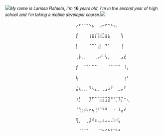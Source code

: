 ![](https://i.imgur.com/tCNrL4n.gif)𝑀𝑦 𝑛𝑎𝑚𝑒 𝑖𝑠 𝐿𝑎𝑟𝑖𝑠𝑠𝑎 𝑅𝑎𝑓𝑎𝑒𝑙𝑎, 𝑖'𝑚 𝟏𝟔 𝑦𝑒𝑎𝑟𝑠 𝑜𝑙𝑑, 𝑖'𝑚 𝑖𝑛 𝑡ℎ𝑒 𝑠𝑒𝑐𝑜𝑛𝑑 𝑦𝑒𝑎𝑟 𝑜𝑓 ℎ𝑖𝑔ℎ 𝑠𝑐ℎ𝑜𝑜𝑙 𝑎𝑛𝑑 𝑖'𝑚 𝑡𝑎𝑘𝑖𝑛𝑔 𝑎 𝑚𝑜𝑏𝑖𝑙𝑒 𝑑𝑒𝑣𝑒𝑙𝑜𝑝𝑒𝑟 𝑐𝑜𝑢𝑟𝑠𝑒.![](https://64.media.tumblr.com/5480de65565eb9abe5468554f87e427b/2b95d08a98f89800-c8/s75x75_c1/67484bc6837989d129dd72da9670b60bb6e9cbb6.gifv)


⠀⠀⠀⠀⠀⠀⠀⠀⠀⠀⠀⠀⠀⠀⠀⠀⠀⠀⠀⠀⠀⠀⡠⠖⠒⠒⠢⣄⠀⢀⡤⠖⠒⠦⣄⠀⠀⠀⠀⠀⠀⠀⠀⠀⠀⠀⠀⠀⠀⠀⠀⠀⠀⠀⠀⠀⠀
⠀⠀⠀⠀⠀⠀⠀⠀⠀⠀⠀⠀⠀⠀⠀⠀⠀⠀⠀⠀⠀⠀⡞⠀⠀⠀⢰⣶⡎⣷⣏⣶⣦⠀⠀⠀⢳⠀⠀⠀⠀⠀⠀⠀⠀⠀⠀⠀⠀⠀⠀⠀⠀⠀⠀⠀⠀⠀⠀
⠀⠀⠀⠀⠀⠀⠀⠀⠀⠀⠀⠀⠀⠀⠀⠀⠀⠀⠀⠀⠀⠀⡇⠀⠀⠀⠈⠉⠁⣼⠀⠙⠁⠀⠀⠀⢸⠀⠀⠀⠀⠀⠀⠀⠀⠀⠀⠀⠀⠀⠀⠀⠀⠀⠀⠀⠀⠀⠀
⠀⠀⠀⠀⠀⠀⠀⠀⠀⠀⠀⠀⠀⠀⠀⠀⠀⠀⠀⠀⠀⠀⢀⡷⣀⠀⠀⠀⢀⡴⠃⢣⡀⠀⠀⠀⣠⣞⠀⠀⠀⠀⠀⠀⠀⠀⠀⠀⠀⠀⠀⠀⠀⠀⠀⠀⠀⠀⠀⠀
⠀⠀⠀⠀⠀⠀⠀⠀⠀⠀⠀⠀⠀⠀⠀⠀⠀⠀⠀⠀⠀⠀⡞⠀⠈⠉⠁⠉⠉⠀⠀⠀⠈⠉⠉⠉⠀⠸⡄⠀⠀⠀⠀⠀⠀⠀⠀⠀⠀⠀⠀⠀⠀⠀⠀⠀⠀⠀⠀⠀⠀
⠀⠀⠀⠀⠀⠀⠀⠀⠀⠀⠀⠀⠀⠀⠀⠀⠀⠀⠀⠀⠀⠀⢧⠀⠀⠀⠀⠀⠀⠀⠀⠀⠀⠀⠀⠀⠀⢰⠃⠀⠀⠀⠀⠀⠀⠀⠀⠀⠀⠀⠀⠀⠀⠀⠀⠀⠀⠀⠀⠀⠀
⠀⠀⠀⠀⠀⠀⠀⠀⠀⠀⠀⠀⠀⠀⠀⠀⠀⠀⠀⠀⠀⠀⣬⢦⣀⡀⠙⠢⣄⡀⢀⣠⠴⠋⠀⣀⡤⠋⠀⠀⠀⠀⠀⠀⠀⠀⠀⠀⠀⠀⠀⠀⠀⠀⠀⠀⠀⠀⠀⠀
⠀⠀⠀⠀⠀⠀⠀⠀⠀⠀⠀⠀⠀⠀⠀⠀⠀⠀⠀⠀⠀⠀⠰⡃⠀⠀⡹⠋⠉⢩⣭⣩⣽⠛⢋⠹⡍⠒⢄⠀⠀⠀⠀⠀⠀⠀⠀⠀⠀⠀⠀⠀⠀⠀⠀⠀⠀⠀⠀⠀⠀
⠀⠀⠀⠀⠀⠀⠀⠀⠀⠀⠀⠀⠀⠀⠀⠀⠀⠀⠀⠀⠀⠀⠈⢙⣲⠧⠖⢦⢘⠋⠙⠛⠀⠀⠂⠸⣤⠞⠀⠀⠀⠀⠀⠀⠀⠀⠀⠀⠀⠀⠀⠀⠀⠀⠀⠀⠀⠀⠀⠀⠀
⠀⠀⠀⠀⠀⠀⠀⠀⠀⠀⠀⠀⠀⠀⠀⠀⠀⠀⠀⠀⠀⠀⢻⡀⠀⢀⡼⠚⠶⢤⠴⠤⠤⠬⠖⢧⠀⠀⠀⠀⠀⠀⠀⠀⠀⠀⠀⠀⠀⠀⠀⠀⠀⠀⠀⠀⠀⠀⠀
⠀⠀⠀⠀⠀⠀⠀⠀⠀⠀⠀⠀⠀⠀⠀⠀⠀⠀⠀⠀⠀⠀⠀⠈⠉⠉⠀⠀⠀⠈⠓⠊⠓⠋⠙⠚⠀⠀⠀⠀⠀⠀⠀⠀⠀⠀⠀⠀⠀⠀⠀⠀⠀⠀⠀⠀⠀⠀⠀
